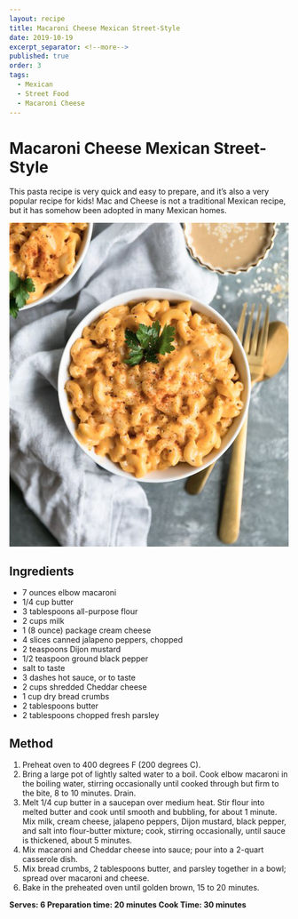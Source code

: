 ```yaml
---
layout: recipe
title: Macaroni Cheese Mexican Street-Style
date: 2019-10-19
excerpt_separator: <!--more-->
published: true
order: 3
tags:
  - Mexican
  - Street Food
  - Macaroni Cheese
---
```


# Macaroni Cheese Mexican Street-Style

This pasta recipe is very quick and easy to prepare, and it’s also a very popular recipe for kids! Mac and Cheese is not a traditional Mexican recipe, but it has somehow been adopted in many Mexican homes.

<!--more-->

[![Macaroni Cheese](/_uploads/macandcheese.jpg)](/_uploads/macandcheese.jpg)

## Ingredients

- 7 ounces elbow macaroni
- 1/4 cup butter
- 3 tablespoons all-purpose flour
- 2 cups milk
- 1 (8 ounce) package cream cheese
- 4 slices canned jalapeno peppers, chopped
- 2 teaspoons Dijon mustard
- 1/2 teaspoon ground black pepper
- salt to taste
- 3 dashes hot sauce, or to taste
- 2 cups shredded Cheddar cheese
- 1 cup dry bread crumbs
- 2 tablespoons butter
- 2 tablespoons chopped fresh parsley

## Method

1. Preheat oven to 400 degrees F (200 degrees C).
2. Bring a large pot of lightly salted water to a boil. Cook elbow macaroni in the boiling water, stirring occasionally until cooked through but firm to the bite, 8 to 10 minutes. Drain.
3. Melt 1/4 cup butter in a saucepan over medium heat. Stir flour into melted butter and cook until smooth and bubbling, for about 1 minute. Mix milk, cream cheese, jalapeno peppers, Dijon mustard, black pepper, and salt into flour-butter mixture; cook, stirring occasionally, until sauce is thickened, about 5 minutes.
4. Mix macaroni and Cheddar cheese into sauce; pour into a 2-quart casserole dish.
5. Mix bread crumbs, 2 tablespoons butter, and parsley together in a bowl; spread over macaroni and cheese.
6. Bake in the preheated oven until golden brown, 15 to 20 minutes.

**Serves: 6
Preparation time: 20 minutes
Cook Time: 30 minutes**
